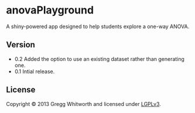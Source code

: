 anovaPlayground
===============

A shiny-powered app designed to help students explore a one-way ANOVA.


## Version

* 0.2   Added the option to use an existing dataset rather than generating one.
* 0.1   Intial release.


## License

Copyright © 2013 Gregg Whitworth and licensed under [LGPLv3](http://www.gnu.org/copyleft/lesser.html).
